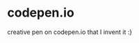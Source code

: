 # codepen.io
creative pen on codepen.io that I invent it :}
<img src="https://splianel.sirv.com/svg%20test.png" alt="" />
